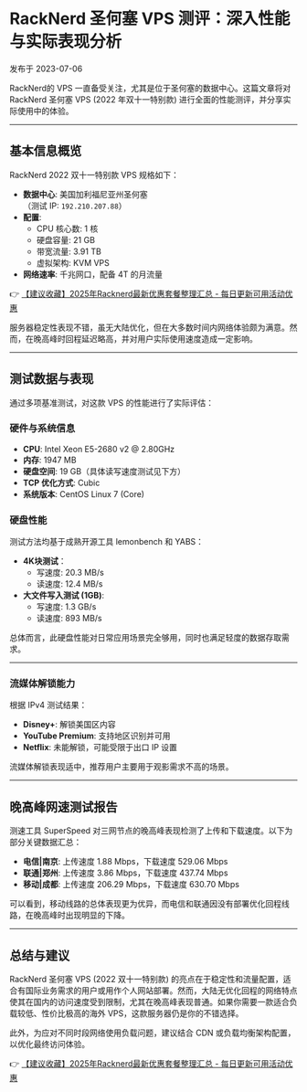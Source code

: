 # RackNerd 圣何塞 VPS 测评：深入性能与实际表现分析

发布于 2023-07-06  

RackNerd的 VPS 一直备受关注，尤其是位于圣何塞的数据中心。这篇文章将对 RackNerd 圣何塞 VPS (2022 年双十一特别款) 进行全面的性能测评，并分享实际使用中的体验。

---

## 基本信息概览

RackNerd 2022 双十一特别款 VPS 规格如下：

- **数据中心**: 美国加利福尼亚州圣何塞  
（测试 IP: `192.210.207.88`）
- **配置**:
  - CPU 核心数: 1 核
  - 硬盘容量: 21 GB
  - 带宽流量: 3.91 TB
  - 虚拟架构: KVM VPS
- **网络速率**: 千兆网口，配备 4T 的月流量

👉 [【建议收藏】2025年Racknerd最新优惠套餐整理汇总 - 每日更新可用活动优惠](https://bit.ly/Rack_Nerd)

服务器稳定性表现不错，虽无大陆优化，但在大多数时间内网络体验颇为满意。然而，在晚高峰时回程延迟略高，并对用户实际使用速度造成一定影响。

---

## 测试数据与表现

通过多项基准测试，对这款 VPS 的性能进行了实际评估：

### **硬件与系统信息**
- **CPU**: Intel Xeon E5-2680 v2 @ 2.80GHz  
- **内存**: 1947 MB  
- **硬盘空间**: 19 GB（具体读写速度测试见下方）
- **TCP 优化方式**: Cubic
- **系统版本**: CentOS Linux 7 (Core)

### **硬盘性能**
测试方法均基于成熟开源工具 lemonbench 和 YABS：

- **4K块测试**：
  - 写速度: 20.3 MB/s  
  - 读速度: 12.4 MB/s  
- **大文件写入测试 (1GB)**:
  - 写速度: 1.3 GB/s  
  - 读速度: 893 MB/s  

总体而言，此硬盘性能对日常应用场景完全够用，同时也满足轻度的数据存取需求。

---

### **流媒体解锁能力**
根据 IPv4 测试结果：

- **Disney+**: 解锁美国区内容  
- **YouTube Premium**: 支持地区识别并可用  
- **Netflix**: 未能解锁，可能受限于出口 IP 设置

流媒体解锁表现适中，推荐用户主要用于观影需求不高的场景。

---

## 晚高峰网速测试报告

测速工具 SuperSpeed 对三网节点的晚高峰表现检测了上传和下载速度。以下为部分关键数据汇总：

- **电信|南京**: 上传速度 1.88 Mbps，下载速度 529.06 Mbps  
- **联通|郑州**: 上传速度 3.86 Mbps，下载速度 437.74 Mbps  
- **移动|成都**: 上传速度 206.29 Mbps，下载速度 630.70 Mbps  

可以看到，移动线路的总体表现更为优异，而电信和联通因没有部署优化回程线路，在晚高峰时出现明显的下降。

---

## 总结与建议

RackNerd 圣何塞 VPS (2022 双十一特别款) 的亮点在于稳定性和流量配置，适合有国际业务需求的用户或用作个人网站部署。然而，大陆无优化回程的网络特点使其在国内的访问速度受到限制，尤其在晚高峰表现普通。如果你需要一款适合负载较低、性价比极高的海外 VPS，这款服务器仍是你的不错选择。

此外，为应对不同时段网络使用负载问题，建议结合 CDN 或负载均衡架构配置，以优化最终访问体验。

👉 [【建议收藏】2025年Racknerd最新优惠套餐整理汇总 - 每日更新可用活动优惠](https://bit.ly/Rack_Nerd)